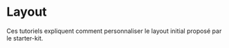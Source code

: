 Layout
======

Ces tutoriels expliquent comment personnaliser le layout initial proposé par le starter-kit.
